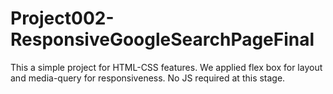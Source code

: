 # Project002-ResponsiveGoogleSearchPageFinal
This a simple project for HTML-CSS features. We applied flex box for layout and media-query for responsiveness.
No JS required at this stage.
